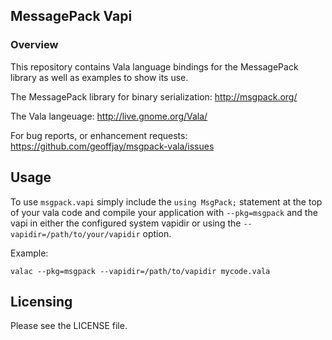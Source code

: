 ## MessagePack Vapi

### Overview

This repository contains Vala language bindings for the MessagePack library as
well as examples to show its use.

The MessagePack library for binary serialization:
    <http://msgpack.org/>

The Vala langeuage:
    <http://live.gnome.org/Vala/>

For bug reports, or enhancement requests:
    <https://github.com/geoffjay/msgpack-vala/issues>

Usage
-----

To use `msgpack.vapi` simply include the `using MsgPack;` statement at the top
of your vala code and compile your application with `--pkg=msgpack` and the
vapi in either the configured system vapidir or using the
`--vapidir=/path/to/your/vapidir` option.

Example:

    valac --pkg=msgpack --vapidir=/path/to/vapidir mycode.vala

Licensing
---------

Please see the LICENSE file.
